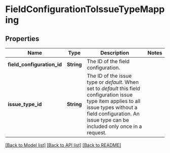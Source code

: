 # FieldConfigurationToIssueTypeMapping

## Properties

Name | Type | Description | Notes
------------ | ------------- | ------------- | -------------
**field_configuration_id** | **String** | The ID of the field configuration. | 
**issue_type_id** | **String** | The ID of the issue type or *default*. When set to *default* this field configuration issue type item applies to all issue types without a field configuration. An issue type can be included only once in a request. | 

[[Back to Model list]](../README.md#documentation-for-models) [[Back to API list]](../README.md#documentation-for-api-endpoints) [[Back to README]](../README.md)


